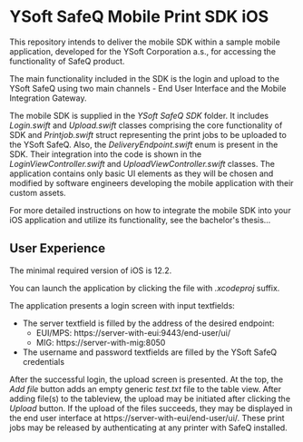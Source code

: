 # YSoft SafeQ Mobile Print SDK iOS
This repository intends to deliver the mobile SDK within a sample mobile application, developed for the YSoft Corporation a.s., for accessing the functionality of SafeQ product.

The main functionality included in the SDK is the login and upload to the YSoft SafeQ using two main channels - End User Interface and the Mobile Integration Gateway.

The mobile SDK is supplied in the *YSoft SafeQ SDK* folder. It includes *Login.swift* and *Upload.swift* classes comprising the core functionality of SDK and *Printjob.swift* struct representing the print jobs to be uploaded to the YSoft SafeQ. Also, the *DeliveryEndpoint.swift* enum is present in the SDK. Their integration into the code is shown in the *LoginViewController.swift* and *UploadViewController.swift* classes. The application contains only basic UI elements as they will be chosen and modified by software engineers developing the mobile application with their custom assets. 

For more detailed instructions on how to integrate the mobile SDK into your iOS application and utilize its functionality, see the bachelor's thesis... 

## User Experience
The minimal required version of iOS is 12.2.

You can launch the application by clicking the file with *.xcodeproj* suffix. 

The application presents a login screen with input textfields:
 * The server textfield is filled by the address of the desired endpoint:
    * EUI/MPS: https://server-with-eui:9443/end-user/ui/
    * MIG: https://server-with-mig:8050
 * The username and password textfields are filled by the YSoft SafeQ credentials
 
After the successful login, the upload screen is presented. At the top, the *Add file* button adds an empty generic *test.txt* file to the table view. After adding file(s) to the tableview, the upload may be initiated after clicking the *Upload* button. If the upload of the files succeeds, they may be displayed in the end user interface at https://server-with-eui/end-user/ui/. These print jobs may be released by authenticating at any printer with SafeQ installed.







